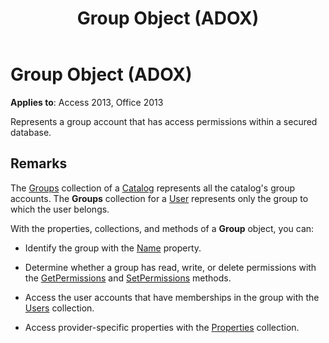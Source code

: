 ﻿---
title: Group Object (ADOX)
TOCTitle: Group Object (ADOX)
ms:assetid: 91cf1b87-c928-1d89-2731-138f6299cc60
ms:mtpsurl: https://msdn.microsoft.com/library/JJ249642(v=office.15)
ms:contentKeyID: 48546359
ms.date: 09/18/2015
mtps_version: v=office.15
---

# Group Object (ADOX)


**Applies to**: Access 2013, Office 2013

Represents a group account that has access permissions within a secured database.

## Remarks

The [Groups](groups-collection-adox.md) collection of a [Catalog](catalog-object-adox.md) represents all the catalog's group accounts. The **Groups** collection for a [User](user-object-adox.md) represents only the group to which the user belongs.

With the properties, collections, and methods of a **Group** object, you can:

  - Identify the group with the [Name](name-property-adox.md) property.

  - Determine whether a group has read, write, or delete permissions with the [GetPermissions](getpermissions-method-adox.md) and [SetPermissions](setpermissions-method-adox.md) methods.

  - Access the user accounts that have memberships in the group with the [Users](users-collection-adox.md) collection.

  - Access provider-specific properties with the [Properties](properties-collection-ado.md) collection.

